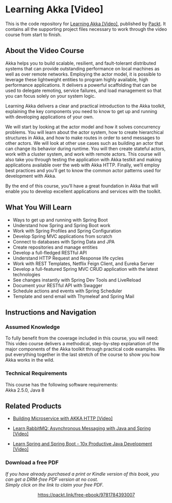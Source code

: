 # Learning Akka [Video]
This is the code repository for [Learning Akka [Video]](https://www.packtpub.com/application-development/learning-akka-video?utm_source=github&utm_medium=repository&utm_campaign=9781784391836), published by [Packt](https://www.packtpub.com/?utm_source=github). It contains all the supporting project files necessary to work through the video course from start to finish.
## About the Video Course
Akka helps you to build scalable, resilient, and fault-tolerant distributed systems that can provide outstanding performance on local machines as well as over remote networks. Employing the actor model, it is possible to leverage these lightweight entities to program highly available, high performance applications. It delivers a powerful scaffolding that can be used to delegate remoting, service failures, and load management so that you can focus solely on your system logic.

Learning Akka delivers a clear and practical introduction to the Akka toolkit, explaining the key components you need to know to get up and running with developing applications of your own.

We will start by looking at the actor model and how it solves concurrency problems. You will learn about the actor system, how to create hierarchical structures in Akka, and how to make routes in order to send messages to other actors. We will look at other use cases such as building an actor that can change its behavior during runtime. You will then create stateful actors, work with a cluster system, and work with remote actors. This course will also take you through testing the application with Akka testkit and making applications available over the web with Akka HTTP. Finally, we’ll employ best practices and you’ll get to know the common actor patterns used for development with Akka.

By the end of this course, you’ll have a great foundation in Akka that will enable you to develop excellent applications and services with the toolkit.

<H2>What You Will Learn</H2>
<DIV class=book-info-will-learn-text>
<UL>
<LI>Ways to get up and running with Spring Boot 
<LI>Understand how Spring and Spring Boot work 
<LI>Work with Spring Profiles and Spring Configuration 
<LI>Develop Spring MVC applications from scratch 
<LI>Connect to databases with Spring Data and JPA 
<LI>Create repositories and manage entities 
<LI>Develop a full-fledged RESTful API 
<LI>Understand HTTP Request and Response life cycles 
<LI>Work with REST Templates, Netflix Feign Client, and Eureka Server 
<LI>Develop a full-featured Spring MVC CRUD application with the latest technologies 
<LI>See changes instantly with Spring Dev Tools and LiveReload 
<LI>Document your RESTful API with Swagger 
<LI>Schedule actions and events with Spring Scheduler 
<LI>Template and send email with Thymeleaf and Spring Mail </LI></UL></DIV>

## Instructions and Navigation
### Assumed Knowledge
To fully benefit from the coverage included in this course, you will need:<br/>
This video course delivers a methodical, step-by-step explanation of the major components of the Akka toolkit through practical code examples. We put everything together in the last stretch of the course to show you how Akka works in the wild.
### Technical Requirements
This course has the following software requirements:<br/>
Akka 2.5.0, Java 8

## Related Products
* [Building Microservice with AKKA HTTP [Video]](https://www.packtpub.com/application-development/building-microservice-akka-http-video?utm_source=github&utm_medium=repository&utm_campaign=9781788298582)

* [Learn RabbitMQ: Asynchronous Messaging with Java and Spring [Video]](https://www.packtpub.com/application-development/learn-rabbitmq-asynchronous-messaging-java-and-spring-video?utm_source=github&utm_medium=repository&utm_campaign=9781838646189)

* [Learn Spring and Spring Boot - 10x Productive Java Development [Video]](https://www.packtpub.com/application-development/learn-spring-and-spring-boot-10x-productive-java-development-video?utm_source=github&utm_medium=repository&utm_campaign=9781838648657)

### Download a free PDF

 <i>If you have already purchased a print or Kindle version of this book, you can get a DRM-free PDF version at no cost.<br>Simply click on the link to claim your free PDF.</i>
<p align="center"> <a href="https://packt.link/free-ebook/9781784393007">https://packt.link/free-ebook/9781784393007 </a> </p>